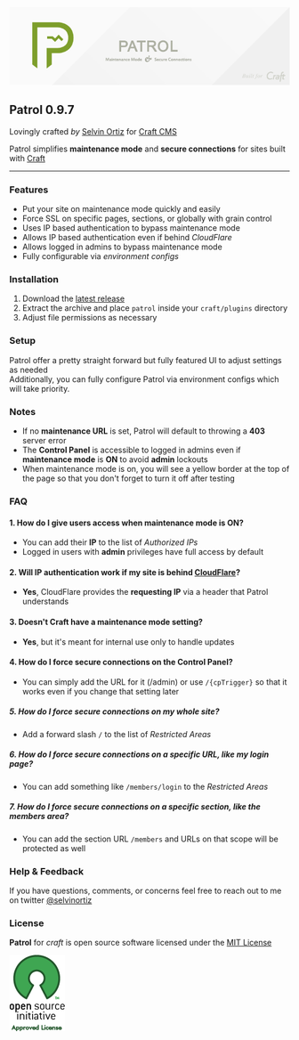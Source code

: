 ![Patrol](resources/img/patrol.png)

## Patrol 0.9.7
Lovingly crafted *by* [Selvin Ortiz](http://twitter.com/selvinortiz) for [Craft CMS](http://buildwithcraft.com)

Patrol simplifies **maintenance mode** and **secure connections** for sites built with [Craft](http://buildwithcraft.com)

----
### Features
- Put your site on maintenance mode quickly and easily
- Force SSL on specific pages, sections, or globally with grain control
- Uses IP based authentication to bypass maintenance mode
- Allows IP based authentication even if behind *CloudFlare*
- Allows logged in admins to bypass maintenance mode
- Fully configurable via _environment configs_

### Installation
1. Download the [latest release](https://github.com/selvinortiz/craft.patrol/releases)
2. Extract the archive and place `patrol` inside your `craft/plugins` directory
3. Adjust file permissions as necessary

### Setup
Patrol offer a pretty straight forward but fully featured UI to adjust settings as needed  
Additionally, you can fully configure Patrol via environment configs which will take priority.

### Notes
- If no **maintenance URL** is set, Patrol will default to throwing a **403** server error
- The **Control Panel** is accessible to logged in admins even if **maintenance mode** is **ON** to avoid **admin** lockouts
- When maintenance mode is on, you will see a yellow border at the top of the page so that you don't forget to turn it off after testing

### FAQ

#### 1. How do I give users access when maintenance mode is ON?
- You can add their **IP** to the list of _Authorized IPs_
- Logged in users with **admin** privileges have full access by default

#### 2. Will IP authentication work if my site is behind [CloudFlare](http://cloudflare.com)?
- **Yes**, CloudFlare provides the **requesting IP** via a header that Patrol understands

#### 3. Doesn't Craft have a maintenance mode setting?
- **Yes**, but it's meant for internal use only to handle updates

#### 4. How do I force secure connections on the Control Panel?
- You can simply add the URL for it (/admin) or use `/{cpTrigger}` so that it works even if you change that setting later

##### 5. How do I force secure connections on my whole site?
- Add a forward slash `/` to the list of _Restricted Areas_

##### 6. How do I force secure connections on a specific URL, like my login page?
- You can add something like `/members/login` to the _Restricted Areas_

##### 7. How do I force secure connections on a specific section, like the members area?
- You can add the section URL `/members` and URLs on that scope will be protected as well

### Help & Feedback
If you have questions, comments, or concerns feel free to reach out to me on twitter [@selvinortiz](http://twitter.com/selvinortiz)

### License
**Patrol** for _craft_ is open source software licensed under the [MIT License](http://opensource.org/licenses/MIT)

![Open Source Initiative](resources/img/osilogo.png)
